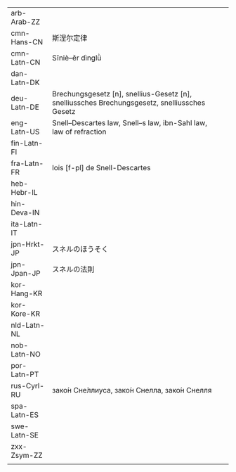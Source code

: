 | | | |
|-|-|-|
| arb-Arab-ZZ |  |  |
| cmn-Hans-CN | 斯涅尔定律 |  |
| cmn-Latn-CN | Sīniè–ěr dìnglǜ |  |
| dan-Latn-DK |  |  |
| deu-Latn-DE | Brechungsgesetz [n], snellius-Gesetz [n], snelliussches Brechungsgesetz, snelliussches Gesetz |  |
| eng-Latn-US | Snell–Descartes law, Snell–s law, ibn-Sahl law, law of refraction |  |
| fin-Latn-FI |  |  |
| fra-Latn-FR | lois [f-pl] de Snell-Descartes |  |
| heb-Hebr-IL |  |  |
| hin-Deva-IN |  |  |
| ita-Latn-IT |  |  |
| jpn-Hrkt-JP | スネルのほうそく |  |
| jpn-Jpan-JP | スネルの法則 |  |
| kor-Hang-KR |  |  |
| kor-Kore-KR |  |  |
| nld-Latn-NL |  |  |
| nob-Latn-NO |  |  |
| por-Latn-PT |  |  |
| rus-Cyrl-RU | зако́н Сне́ллиуса, зако́н Снелла, зако́н Снелля |  |
| spa-Latn-ES |  |  |
| swe-Latn-SE |  |  |
| zxx-Zsym-ZZ |  |  |
|  |  |  |